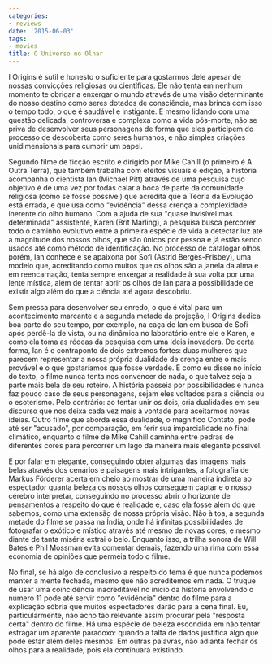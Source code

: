 ```yaml
---
categories:
- reviews
date: '2015-06-03'
tags:
- movies
title: O Universo no Olhar
---
```


I Origins é sutil e honesto o suficiente para gostarmos dele apesar de nossas convicções religiosas ou científicas. Ele não tenta em nenhum momento te obrigar a enxergar o mundo através de uma visão determinante do nosso destino como seres dotados de consciência, mas brinca com isso o tempo todo, o que é saudável e instigante. E mesmo lidando com uma questão delicada, controversa e complexa como a vida pós-morte, não se priva de desenvolver seus personagens de forma que eles participem do processo de descoberta como seres humanos, e não simples criações unidimensionais para cumprir um papel.

Segundo filme de ficção escrito e dirigido por Mike Cahill (o primeiro é A Outra Terra), que também trabalha com efeitos visuais e edição, a história acompanha o cientista Ian (Michael Pitt) através de uma pesquisa cujo objetivo é de uma vez por todas calar a boca de parte da comunidade religiosa (como se fosse possível) que acredita que a Teoria da Evolução está errada, e que usa como "evidência" dessa crença a complexidade inerente do olho humano. Com a ajuda de sua "quase invisível mas determinada" assistente, Karen (Brit Marling), a pesquisa busca percorrer todo o caminho evolutivo entre a primeira espécie de vida a detectar luz até a magnitude dos nossos olhos, que são únicos por pessoa e já estão sendo usados até como método de identificação. No processo de catalogar olhos, porém, Ian conhece e se apaixona por Sofi (Astrid Bergès-Frisbey), uma modelo que, acreditando como muitos que os olhos são a janela da alma e em reencarnação, tenta sempre enxergar a realidade à sua volta por uma lente mística, além de tentar abrir os olhos de Ian para a possibilidade de existir algo além do que a ciência até agora descobriu.

Sem pressa para desenvolver seu enredo, o que é vital para um acontecimento marcante e a segunda metade da projeção, I Origins dedica boa parte do seu tempo, por exemplo, na caça de Ian em busca de Sofi após perdê-la de vista, ou na dinâmica no laboratório entre ele e Karen, e como ela toma as rédeas da pesquisa com uma ideia inovadora. De certa forma, Ian é o contraponto de dois extremos fortes: duas mulheres que parecem representar a nossa própria dualidade de crença entre o mais provável e o que gostaríamos que fosse verdade. E como eu disse no início do texto, o filme nunca tenta nos convencer de nada, o que talvez seja a parte mais bela de seu roteiro. A história passeia por possibilidades e nunca faz pouco caso de seus personagens, sejam eles voltados para a ciência ou o esoterismo. Pelo contrário: ao tentar unir os dois, cria dualidades em seu discurso que nos deixa cada vez mais à vontade para aceitarmos novas ideias. Outro filme que aborda essa dualidade, o magnífico Contato, pode até ser "acusado", por comparação, em ferir sua imparcialidade no final climático, enquanto o filme de Mike Cahill caminha entre pedras de diferentes cores para percorrer um lago da maneira mais elegante possível.

E por falar em elegante, conseguindo obter algumas das imagens mais belas através dos cenários e paisagens mais intrigantes, a fotografia de Markus Förderer acerta em cheio ao mostrar de uma maneira indireta ao espectador quanta beleza os nossos olhos conseguem captar e o nosso cérebro interpretar, conseguindo no processo abrir o horizonte de pensamentos a respeito do que é realidade e, caso ela fosse além do que sabemos, como uma extensão de nossa própria visão. Não à toa, a segunda metade do filme se passa na Índia, onde há infinitas possibilidades de fotografar o exótico e místico através até mesmo de novas cores, e mesmo diante de tanta miséria extrai o belo. Enquanto isso, a trilha sonora de Will Bates e Phil Mossman evita comentar demais, fazendo uma rima com essa economia de opiniões que permeia todo o filme.

No final, se há algo de conclusivo a respeito do tema é que nunca podemos manter a mente fechada, mesmo que não acreditemos em nada. O truque de usar uma coincidência inacreditável no início da história envolvendo o número 11 pode até servir como "evidência" dentro do filme para a explicação sóbria que muitos espectadores darão para a cena final. Eu, particularmente, não acho tão relevante assim procurar pela "resposta certa" dentro do filme. Há uma espécie de beleza escondida em não tentar estragar um aparente paradoxo: quando a falta de dados justifica algo que pode estar além deles mesmos. Em outras palavras, não adianta fechar os olhos para a realidade, pois ela continuará existindo.